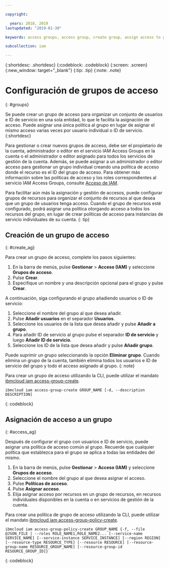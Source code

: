 ```yaml
---

copyright:

  years: 2018, 2019
lastupdated: "2019-01-30"

keywords: access groups, access group, create group, assign access to group

subcollection: iam

---
```


{:shortdesc: .shortdesc}
{:codeblock: .codeblock}
{:screen: .screen}
{:new_window: target="_blank"}
{:tip: .tip}
{:note: .note}


# Configuración de grupos de acceso
{: #groups}

Se puede crear un grupo de acceso para organizar un conjunto de usuarios e ID de servicio en una sola entidad, lo que le facilita la asignación de acceso. Puede asignar una única política al grupo en lugar de asignar el mismo acceso varias veces por usuario individual o ID de servicio.
{:shortdesc}

Para gestionar o crear nuevos grupos de acceso, debe ser el propietario de la cuenta, administrador o editor en el servicio IAM Access Groups en la cuenta o el administrador o editor asignado para todos los servicios de gestión de la cuenta. Además, se puede asignar a un administrador o editor acceso para gestionar un grupo individual creando una política de acceso donde el recurso es el ID del grupo de acceso. Para obtener más información sobre las políticas de acceso y los roles correspondientes al servicio IAM Access Groups, consulte [Acceso de IAM](/docs/iam?topic=iam-userroles#userroles).

Para facilitar aún más la asignación y gestión de accesos, puede configurar grupos de recursos para organizar el conjunto de recursos al que desea que un grupo de usuarios tenga acceso. Cuando el grupo de recursos esté configurado, podrá asignar una política otorgando acceso a todos los recursos del grupo, en lugar de crear políticas de acceso para instancias de servicio individuales de su cuenta.
{: tip}

## Creación de un grupo de acceso
{: #create_ag}

Para crear un grupo de acceso, complete los pasos siguientes:

1. En la barra de menús, pulse **Gestionar** &gt; **Acceso (IAM)** y seleccione **Grupos de acceso**.
2. Pulse **Crear**.
3. Especifique un nombre y una descripción opcional para el grupo y pulse **Crear**.

A continuación, siga configurando el grupo añadiendo usuarios o ID de servicio:

1. Seleccione el nombre del grupo al que desea añadir.
2. Pulse **Añadir usuarios** en el separador **Usuarios**.
3. Seleccione los usuarios de la lista que desea añadir y pulse **Añadir a grupo**.
4. Para añadir ID de servicio al grupo pulse el separador **ID de servicio** y luego **Añadir ID de servicio**.
5. Seleccione los ID de la lista que desea añadir y pulse **Añadir grupo**.

Puede suprimir un grupo seleccionando la opción **Eliminar grupo**. Cuando elimina un grupo de la cuenta, también elimina todos los usuarios e ID de servicio del grupo y todo el acceso asignado al grupo.
{: note}

Para crear un grupo de acceso utilizando la CLI, puede utilizar el mandato [ibmcloud iam access-group-create](/docs/cli/reference/ibmcloud?topic=cloud-cli-ibmcloud_commands_iam#ibmcloud_iam_access_group_create).
```
ibmcloud iam access-group-create GROUP_NAME [-d, --description DESCRIPTION]
```
{: codeblock}


## Asignación de acceso a un grupo
{: #access_ag}

Después de configurar el grupo con usuarios e ID de servicio, puede asignar una política de acceso común al grupo. Recuerde que cualquier política que establezca para el grupo se aplica a todas las entidades del mismo.

1. En la barra de menús, pulse **Gestionar** &gt; **Acceso (IAM)** y seleccione **Grupos de acceso**.
2. Seleccione el nombre del grupo al que desea asignar el acceso.
3. Pulse **Políticas de acceso**.
4. Pulse **Asignar acceso**.
5. Elija asignar acceso por recursos en un grupo de recursos, en recursos individuales disponibles en la cuenta o en servicios de gestión de la cuenta.

Para crear una política de grupo de acceso utilizando la CLI, puede utilizar el mandato [ibmcloud iam access-group-policy-create](/docs/cli/reference/ibmcloud?topic=cloud-cli-ibmcloud_commands_iam#ibmcloud_iam_access_group_policy_create).
```
ibmcloud iam access-group-policy-create GROUP_NAME {-f, --file @JSON_FILE | --roles ROLE_NAME1,ROLE_NAME2... [--service-name SERVICE_NAME] [--service-instance SERVICE_INSTANCE] [--region REGION] [--resource-type RESOURCE_TYPE] [--resource RESOURCE] [--resource-group-name RESOURCE_GROUP_NAME] [--resource-group-id RESOURCE_GROUP_ID]}
```
{: codeblock}
